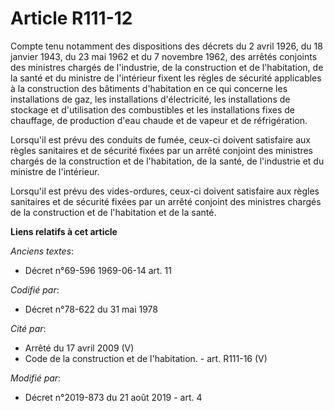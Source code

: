 # Article R111-12

Compte tenu notamment des dispositions des décrets du 2 avril 1926, du 18 janvier 1943, du 23 mai 1962 et du 7 novembre 1962,
des arrêtés conjoints des ministres chargés de l'industrie, de la construction et de l'habitation, de la santé et du ministre
de l'intérieur fixent les règles de sécurité applicables à la construction des bâtiments d'habitation en ce qui concerne les
installations de gaz, les installations d'électricité, les installations de stockage et d'utilisation des combustibles et les
installations fixes de chauffage, de production d'eau chaude et de vapeur et de réfrigération. 

Lorsqu'il est prévu des conduits de fumée, ceux-ci doivent satisfaire aux règles sanitaires et de sécurité fixées par un
arrêté conjoint des ministres chargés de la construction et de l'habitation, de la santé, de l'industrie et du ministre de
l'intérieur. 

Lorsqu'il est prévu des vides-ordures, ceux-ci doivent satisfaire aux règles sanitaires et de sécurité fixées par un arrêté
conjoint des ministres chargés de la construction et de l'habitation et de la santé.

**Liens relatifs à cet article**

_Anciens textes_:

  - Décret n°69-596 1969-06-14 art. 11

_Codifié par_:

  - Décret n°78-622 du 31 mai 1978

_Cité par_:

  - Arrêté du 17 avril 2009 (V)
  - Code de la construction et de l'habitation. - art. R111-16 (V)

_Modifié par_:

  - Décret n°2019-873 du 21 août 2019 - art. 4
